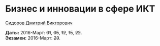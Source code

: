 # Бизнес и инновации в сфере ИКТ

[Сидоров Дмитрий Викторович](https://www.hse.ru/staff/dsidorov)

**Даты:** 2016-Март: ~~01~~, ~~05~~, ~~12~~, ~~15~~, ~~22~~.  
**Экзамен:** 2016-Март: ~~29~~.